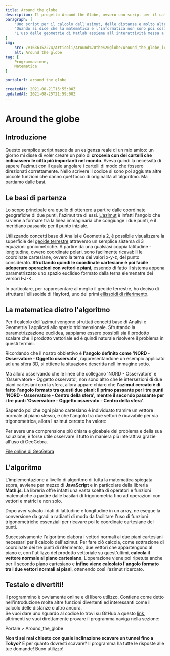 ```yaml
---
title: Around the globe
description: Il progetto Around the Globe, ovvero uno script per il calcolo dell'azimut, delle distanze e molto altro tra due punti della superficie terrestre. Perché è nato, le sue funzionalità e la matematica che lo governa spiegata nel dettaglio.
paragraph: [
    "Uno script per il calcolo dell'azimut, delle distanze e molto altro, tra due punti della superfice terrestre.<br>",
    "Quando si dice che la matematica e l'informatica non sono poi così lontane...",
    "L'uso delle geometrie di Matlab assieme all'interattività messa a disposizione da GeoGebra ti aiuterà a comprendere con facilità l'algoritmo e la matematica usata."
]
img: 
    src: /v1636152274/Articoli/Around%20the%20globe/Around_the_globe_icon.jpg
    alt: Around the globe
tag: [
    Programmazione,
    Matematica
]

portalurl: around_the_globe

createdAt: 2021-08-21T15:55:00Z
updatedAt: 2021-08-25T21:59:00Z
---
```


# Around the globe

<cMedia :s="img.src" :a="img.src"></cMedia>

## Introduzione
 
 Questo semplice script nasce da un esigenza reale di un mio amico: un giorno mi disse di voler creare un palo di **crocevia con dei cartelli che indicassero le città più importanti nel mondo**.
 Aveva quindi la necessità di sapere l'azimut con il quale angolare i cartelli di modo che fossero direzionati correttamente.
 Nello scrivere il codice si sono poi aggiunte altre piccole funzioni che danno quel tocco di originalità all'algoritmo. Ma partiamo dalle basi.


## Le basi di partenza

Lo scopo principale era quello di ottenere a partire dalle coordinate geografiche di due punti, l'azimut tra di essi.
[L'azimut](https://it.wikipedia.org/wiki/Azimut) è infatti l'angolo che si viene a formare tra la linea immaginaria che congiunge i due punti, e il meridiano passante per il punto iniziale.

<cMedia s="/v1635210809/Articoli/Around%20the%20globe/Azimut.jpg" c="Esempio di azimut tra due persone"></cMedia>

Utilizzando concetti base di Analisi e Geometria 2, è possibile visualizzare la superficie del [geoide terrestre](https://it.wikipedia.org/wiki/Geoide) attraverso un semplice sistema di 3 equazioni goniometriche.
A partire da una qualsiasi coppia latitudine - longitudine, ovvero coordinate polari, sono facilmente ricavabili le coordinate cartesiane, ovvero la terna dei valori x-y-z, del punto considerato.
**Sfruttando quindi le coordinate cartesiane è poi facile adoperare operazioni con vettori e piani**, essendo di fatto il sistema appena parametrizzato uno spazio euclideo formato dalla terna elemenatre dei versori I-J-K.

In particolare, per rappresentare al meglio il geoide terrestre, ho deciso di sfruttare l'ellissoide di Hayford, uno dei primi [ellissoidi di riferimento](https://it.wikipedia.org/wiki/Ellissoide_di_riferimento).

<cMedia s="/v1635210809/Articoli/Around%20the%20globe/Ellissoide_Matlab.png" c="L'ellissoide di Hayford rappresentato in Matlab"></cMedia>

## La matematica dietro l'algoritmo

Per il calcolo dell'azimut vengono sfruttati concetti base di Analisi e Geometria 1 applicati allo spazio tridimensionale.
Sfruttando la parametrizzazione euclidea, sappiamo essere possibili sia il prodotto scalare che il prodotto vettoriale ed è quindi naturale risolvere il problema in questi termini.


Ricordando che il nostro obbiettivo è **l'angolo definito come 'NORD - Osservatore - Oggetto osservato'**, rappresentandone un esempio applicato ad una sfera 3D, si ottiene la situazione descritta nell'immagine sotto.

<cMedia s="/v1635210809/Articoli/Around%20the%20globe/Azimut_matlab.png" a="Azimut_matlab"></cMedia>

Ma allora osservando che le linee che collegano 'NORD - Osservatore' e 'Osservatore - Oggetto osservato', non sono altro che le intersezioni di due piani cartesiani con la sfera, allora appare chiaro che **l'azimut cercato è di fatto l'angolo formato tra questi due piani: il primo passante per i tre punti 'NORD - Osservatore - Centro della sfera', mentre il secondo passante per i tre punti 'Osservatore - Oggetto osservato - Centro della sfera'**.


Sapendo poi che ogni piano cartesiano è individuato tramire un vettore normale al piano stesso, e che l'angolo tra due vettori è ricavabile per via trigonometrica, allora l'azimut cercato ha valore:

<cMedia s="/v1635210809/Articoli/Around%20the%20globe/Formula_finale_azimut.png" c="p1, p2 sono i vettori normali ai due piani cartesiani"></cMedia>

Per avere una comprensione più chiara e gloabale del problema e della sua soluzione, è forse utile osservare il tutto in maniera più interattiva grazie all'uso di GeoGebra.

<cMedia type="iframe" s="https://www.geogebra.org/3d/snm5rqfd?embed" a="File di GeoGebra"></cMedia>

<a href="https://www.geogebra.org/3d/snm5rqfd" class="button" rel="nofollow noopener noreferrer" target="_blank">File online di GeoGebra</a>

## L'algoritmo

L'implementazione a livello di algoritmo di tutta la matematica spiegata sopra, avviene per mezzo di **JavaScript** e in particolare della libreria **Math.js**.
La libreria offre infatti una vasta scelta di operatori e funzioni matematiche a partire dalle basilari di trigonometria fino ad operazioni con vettori e matrici e non solo.


Dopo aver salvato i dati di latitudine e longitudine in un array, ne esegue la conversione da gradi a radianti di modo da facilitare l'uso di funzioni trigonometriche essenziali per ricavare poi le coordinate cartesiane dei punti.

<cMedia s="/v1635210809/Articoli/Around%20the%20globe/Algoritmo_coordinate_cartesiane.png" c="L'algoritmo per il cambio di parametrizzazione"></cMedia>

Successivamente l'algoritmo elabora i vettori normali ai due piani cartesiani necessari per il calcolo dell'azimut.
Per fare ciò calcola, come sottrazione di coordinate dei tre punti di riferimento, due vettori che appartengono al piano e, con l'utilizzo del prodotto vettoriale su quest'ultimi, **calcola il vettore normale al piano cartesiano**.
L'operazione viene poi ripetuta anche per il secondo piano cartesiano e **infine viene calcolato l'angolo formato tra i due vettori normali ai piani**, ottenendo così l'azimut ricercato.

<cMedia s="/v1635210809/Articoli/Around%20the%20globe/Algoritmo_vettore_piano.png" c="Vettore normale al piano - Calcolo dell'angolo tra vettori"></cMedia>

## Testalo e divertiti!

Il programmino è ovviamente online e di libero utilizzo.
Contiene come detto nell'introduzione molte altre funzioni divertenti ed interessanti come il calcolo delle distanze o altro ancora.<br>
Se vuoi dare uno sguardo al codice lo trovi su GitHub a questo <a href="#">link</a>, altrimenti se vuoi direttamente provare il programma naviga nella sezione:

<nuxt-link :to="portalurl" class="button">Portale > Around_the_globe</nuxt-link>

**Non ti sei mai chiesto con quale inclinazione scavare un tunnel fino a Tokyo?** E per quanto dovresti scavare? Il programma ha tutte le risposte alle tue domande! Buon utilizzo!